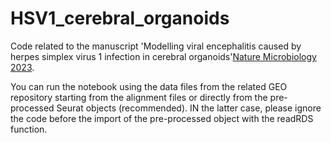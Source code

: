 # HSV1_cerebral_organoids
Code related to the manuscript 'Modelling viral encephalitis caused by herpes simplex virus 1 infection in cerebral organoids'[Nature Microbiology 2023](https://www.nature.com/articles/s41564-023-01405-y).

You can run the notebook using the data files from the related GEO repository starting from the alignment files or directly from the pre-processed Seurat objects (recommended). IN the latter case, please ignore the code before the import of the pre-processed object with the readRDS function.
